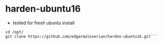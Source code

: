 # harden-ubuntu16

* tested for fresh ubuntu install
``` apt install git
cd /opt/
git clone https://github.com/edgarmaloverian/harden-ubuntu16.git```
